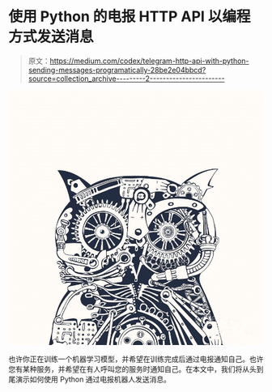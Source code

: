 # 使用 Python 的电报 HTTP API 以编程方式发送消息

> 原文：<https://medium.com/codex/telegram-http-api-with-python-sending-messages-programatically-28be2e04bbcd?source=collection_archive---------2----------------------->

![](img/04703c48f3f96d29ea2f999d72b23b9a.png)

也许你正在训练一个机器学习模型，并希望在训练完成后通过电报通知自己。也许您有某种服务，并希望在有人呼叫您的服务时通知自己。在本文中，我们将从头到尾演示如何使用 Python 通过电报机器人发送消息。